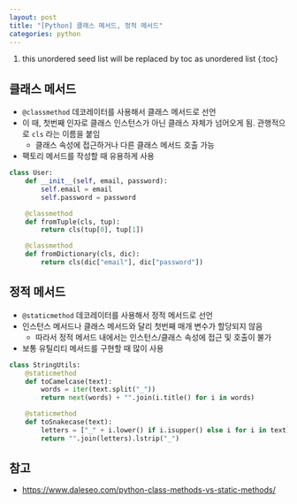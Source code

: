 ```yaml
---
layout: post
title: "[Python] 클래스 메서드, 정적 메서드"
categories: python
---
```


1. this unordered seed list will be replaced by toc as unordered list
{:toc}

## 클래스 메서드

- `@classmethod` 데코레이터를 사용해서 클래스 메서드로 선언
- 이 때, 첫번째 인자로 클래스 인스턴스가 아닌 클래스 자체가 넘어오게 됨. 관행적으로 `cls` 라는 이름을 붙임
    - 클래스 속성에 접근하거나 다른 클래스 메서드 호출 가능
- 팩토리 메서드를 작성할 때 유용하게 사용

```python
class User:
    def __init__(self, email, password):
        self.email = email
        self.password = password

    @classmethod
    def fromTuple(cls, tup):
        return cls(tup[0], tup[1])

    @classmethod
    def fromDictionary(cls, dic):
        return cls(dic["email"], dic["password"])
```

## 정적 메서드

- `@staticmethod` 데코레이터를 사용해서 정적 메서드로 선언
- 인스턴스 메서드나 클래스 메서드와 달리 첫번째 매개 변수가 할당되지 않음
    - 따라서 정적 메서드 내에서는 인스턴스/클래스 속성에 접근 및 호출이 불가
- 보통 유틸리티 메서드를 구현할 때 많이 사용

```python
class StringUtils:
    @staticmethod
    def toCamelcase(text):
        words = iter(text.split("_"))
        return next(words) + "".join(i.title() for i in words)

    @staticmethod
    def toSnakecase(text):
        letters = ["_" + i.lower() if i.isupper() else i for i in text]
        return "".join(letters).lstrip("_")
```

## 참고

- <https://www.daleseo.com/python-class-methods-vs-static-methods/>
